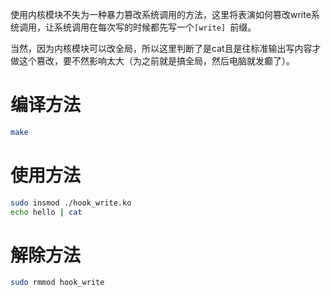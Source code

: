 使用内核模块不失为一种暴力篡改系统调用的方法，这里将表演如何篡改write系统调用，让系统调用在每次写的时候都先写一个`[write] `前缀。

当然，因为内核模块可以改全局，所以这里判断了是cat且是往标准输出写内容才做这个篡改，要不然影响太大（为之前就是搞全局，然后电脑就发癫了）。

# 编译方法

```bash
make
```

# 使用方法

```bash
sudo insmod ./hook_write.ko
echo hello | cat
```

# 解除方法

```bash
sudo rmmod hook_write
```
